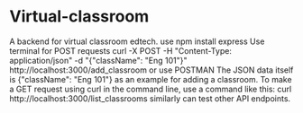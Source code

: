 # Virtual-classroom
A backend for virtual classroom edtech.
use npm install express 
Use terminal for POST requests
curl -X POST -H "Content-Type: application/json" -d "{\"className\": \"Eng 101\"}" http://localhost:3000/add_classroom
or use POSTMAN
The JSON data itself is {"className": "Eng 101"} as an example for adding a classroom.
To make a GET request using curl in the command line, use a command like this:
curl http://localhost:3000/list_classrooms
similarly can test other API endpoints.
